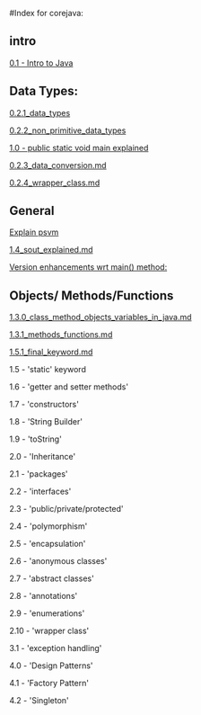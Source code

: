 
#Index for corejava:

## intro

[0.1 -  Intro to Java](0.1_java_intro.md)

## Data Types: 

[0.2.1_data_types](0.2.1_data_types.md)

[0.2.2_non_primitive_data_types](0.2.2_non-primitive_data_types.md)

[1.0 - public static void main explained]()

[0.2.3_data_conversion.md](0.2.3_data_conversion.md)

[0.2.4_wrapper_class.md](0.2.4_wrapper_class.md)

## General
[Explain psvm](1.0_psvm_explain.md)

[1.4_sout_explained.md](1.4_sout_explained.md)

[Version enhancements wrt main() method:](1.1_version_enhancement_for_main_method.md)

## Objects/ Methods/Functions
[1.3.0_class_method_objects_variables_in_java.md](1.3.0_class_method_objects_variables_in_java.md)

[1.3.1_methods_functions.md](1.3.1_methods_functions.md)

[1.5.1_final_keyword.md](1.5.1_final_keyword.md)


1.5 - 'static' keyword

1.6 - 'getter and setter methods'

1.7 - 'constructors'

1.8 - 'String Builder'

1.9 - 'toString'

2.0 - 'Inheritance'

2.1 - 'packages'

2.2 - 'interfaces'

2.3 - 'public/private/protected'

2.4 - 'polymorphism'

2.5 - 'encapsulation'

2.6 - 'anonymous classes'
 
2.7 - 'abstract classes'

2.8 - 'annotations'

2.9 - 'enumerations'

2.10 - 'wrapper class'

3.1 - 'exception handling'

4.0 - 'Design Patterns'

4.1 - 'Factory Pattern'

4.2 - 'Singleton'

